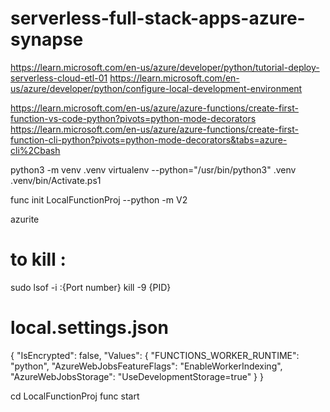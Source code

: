 # serverless-full-stack-apps-azure-synapse

https://learn.microsoft.com/en-us/azure/developer/python/tutorial-deploy-serverless-cloud-etl-01
https://learn.microsoft.com/en-us/azure/developer/python/configure-local-development-environment

https://learn.microsoft.com/en-us/azure/azure-functions/create-first-function-vs-code-python?pivots=python-mode-decorators
https://learn.microsoft.com/en-us/azure/azure-functions/create-first-function-cli-python?pivots=python-mode-decorators&tabs=azure-cli%2Cbash

python3 -m venv .venv
virtualenv --python="/usr/bin/python3" .venv
.venv/bin/Activate.ps1

func init LocalFunctionProj --python -m V2

azurite

# to kill : 
sudo lsof -i :{Port number}
kill -9 {PID}

# local.settings.json
{
  "IsEncrypted": false,
  "Values": {
    "FUNCTIONS_WORKER_RUNTIME": "python",
    "AzureWebJobsFeatureFlags": "EnableWorkerIndexing",
    "AzureWebJobsStorage": "UseDevelopmentStorage=true"
  }
}

cd LocalFunctionProj
func start